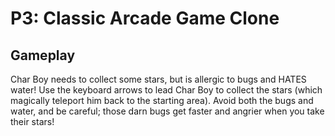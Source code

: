 # P3: Classic Arcade Game Clone
## Gameplay
Char Boy needs to collect some stars, but is allergic to bugs and HATES water! Use the keyboard arrows to lead Char Boy to collect the stars (which magically teleport him back to the starting area). Avoid both the bugs and water, and be careful; those darn bugs get faster and angrier when you take their stars!
